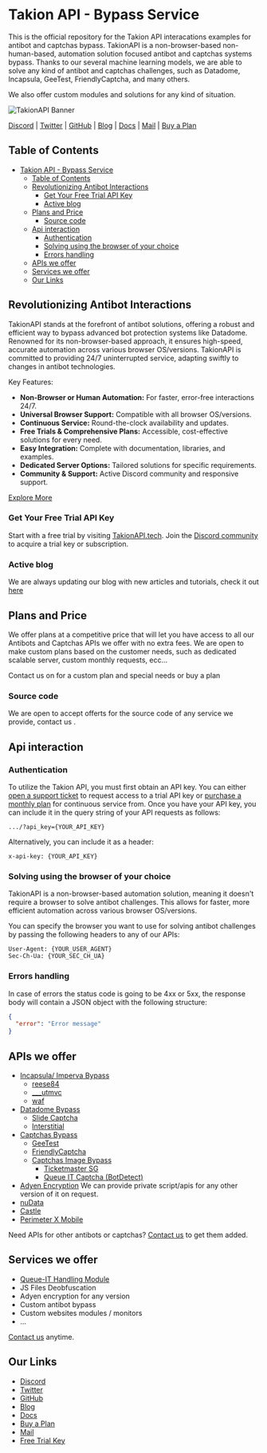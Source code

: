 # Takion API - Bypass Service
This is the official repository for the Takion API interacations examples for antibot and captchas bypass. TakionAPI is a non-browser-based non-human-based, automation solution focused antibot and captchas systems bypass. Thanks to our several machine learning models, we are able to solve any kind of antibot and captchas challenges, such as Datadome, Incapsula, GeeTest, FriendlyCaptcha, and many others.

We also offer custom modules and solutions for any kind of situation.

![TakionAPI Banner](https://takionapi.tech/banner)

[Discord](https://takionapi.tech/discord) | [Twitter](https://takionapi.tech/twitter) | [GitHub](https://takionapi.tech/github) | [Blog](https://blog.takionapi.tech) | [Docs](https://docs.takionapi.tech) | [Mail](mailto:takionapi@protonmail.com) | [Buy a Plan](https://takionapi.tech/buy) 

## Table of Contents
- [Takion API - Bypass Service](#takion-api---bypass-service)
  - [Table of Contents](#table-of-contents)
  - [Revolutionizing Antibot Interactions](#revolutionizing-antibot-interactions)
    - [Get Your Free Trial API Key](#get-your-free-trial-api-key)
    - [Active blog](#active-blog)
  - [Plans and Price](#plans-and-price)
    - [Source code](#source-code)
  - [Api interaction](#api-interaction)
    - [Authentication](#authentication)
    - [Solving using the browser of your choice](#solving-using-the-browser-of-your-choice)
    - [Errors handling](#errors-handling)
  - [APIs we offer](#apis-we-offer)
  - [Services we offer](#services-we-offer)
  - [Our Links](#our-links)

## Revolutionizing Antibot Interactions
TakionAPI stands at the forefront of antibot solutions, offering a robust and efficient way to bypass advanced bot protection systems like Datadome. Renowned for its non-browser-based approach, it ensures high-speed, accurate automation across various browser OS/versions. TakionAPI is committed to providing 24/7 uninterrupted service, adapting swiftly to changes in antibot technologies.

Key Features:
- **Non-Browser or Human Automation:** For faster, error-free interactions 24/7.
- **Universal Browser Support:** Compatible with all browser OS/versions.
- **Continuous Service:** Round-the-clock availability and updates.
- **Free Trials & Comprehensive Plans:** Accessible, cost-effective solutions for every need.
- **Easy Integration:** Complete with documentation, libraries, and examples.
- **Dedicated Server Options:** Tailored solutions for specific requirements.
- **Community & Support:** Active Discord community and responsive support.

[Explore More](https://docs.takionapi.tech)

### Get Your Free Trial API Key
Start with a free trial by visiting [TakionAPI.tech](https://takionapi.tech). Join the [Discord community](https://takionapi.tech/discord) to acquire a trial key or subscription.

### Active blog
We are always updating our blog with new articles and tutorials, check it out [here](https://blog.takionapi.tech)

## Plans and Price
We offer plans at a competitive price that will let you have access to all our Antibots and Captchas APIs we offer with no extra fees. 
We are open to make custom plans based on the customer needs, such as dedicated scalable server, custom monthly requests, ecc...

Contact us on  for a custom plan and special needs or buy a plan ​

### Source code
We are open to accept offerts for the source code of any service we provide, contact us .

## Api interaction

### Authentication
To utilize the Takion API, you must first obtain an API key. You can either [open a support ticket](https://takionapi.tech/discord) to request access to a trial API key or [purchase a monthly plan](https://takionapi.tech/buy) for continuous service from. Once you have your API key, you can include it in the query string of your API requests as follows:
```
.../?api_key={YOUR_API_KEY}
```
Alternatively, you can include it as a header:
```
x-api-key: {YOUR_API_KEY}
```
### Solving using the browser of your choice
TakionAPI is a non-browser-based automation solution, meaning it doesn't require a browser to solve antibot challenges. This allows for faster, more efficient automation across various browser OS/versions.

You can specify the browser you want to use for solving antibot challenges by passing the following headers to any of our APIs:
```
User-Agent: {YOUR_USER_AGENT}
Sec-Ch-Ua: {YOUR_SEC_CH_UA}
```

### Errors handling
In case of errors the status code is going to be 4xx or 5xx, the response body will contain a JSON object with the following structure:
```json
{
  "error": "Error message"
}
```

## APIs we offer
- [Incapsula/ Imperva Bypass](./incapsula/README.md)
  - [reese84](./incapsula/README.md#reese84)
  - [___utmvc](./incapsula/README.md#___utmvc)
  - [waf](./incapsula/README.md#incapsula-waf)
- [Datadome Bypass](./datadome/README.md)
  - [Slide Captcha](./datadome/README.md#slide-captcha)
  - [Interstitial](./datadome/README.md#interstitial)
- [Captchas Bypass](./captchas/README.md)
  - [GeeTest](./captchas/README.md#geetest)
  - [FriendlyCaptcha](./captchas/README.md#friendlycaptcha)
  - [Captchas Image Bypass](./captchas/image/README.md)
    - [Ticketmaster SG](./captchas/image/README.md#ticketmaster-sg)
    - [Queue IT Captcha (BotDetect)](./captchas/image/README.md#queue-it-captcha-botdetect)
- [Adyen Encryption](https://docs.takionapi.tech/adyen/docs) We can provide private script/apis for any other version of it on request.
- [nuData](https://docs.takionapi.tech/nudata/docs)
- [Castle](https://docs.takionapi.tech/castle/docs)
- [Perimeter X Mobile](https://docs.takionapi.tech/px3/docs)

Need APIs for other antibots or captchas? [Contact us](https://takionapi.tech/discord) to get them added.

## Services we offer
- [Queue-IT Handling Module](https://docs.takionapi.tech/queueit)
- JS Files Deobfuscation
- Adyen encryption for any version
- Custom antibot bypass
- Custom websites modules / monitors
- ...

[Contact us](https://takionapi.tech/discord) anytime.

## Our Links
- [Discord](https://takionapi.tech/discord)
- [Twitter](https://takionapi.tech/twitter)
- [GitHub](https://takionapi.tech/github)
- [Blog](https://blog.takionapi.tech)
- [Docs](https://docs.takionapi.tech)
- [Buy a Plan](https://takionapi.tech/buy) 
- [Mail](mailto:takionapi@protonmail.com)
- [Free Trial Key](https://takionapi.tech/discord)